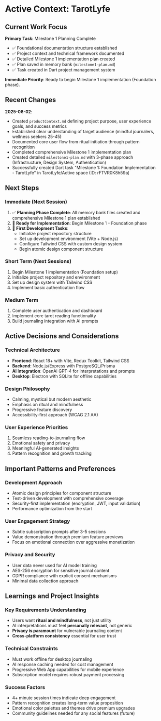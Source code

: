 # Active Context: TarotLyfe

## Current Work Focus

**Primary Task**: Milestone 1 Planning Complete
- ✅ Foundational documentation structure established
- ✅ Project context and technical framework documented
- ✅ Detailed Milestone 1 implementation plan created
- ✅ Plan saved in memory bank (`milestone1-plan.md`)
- ✅ Task created in Dart project management system

**Immediate Priority**: Ready to begin Milestone 1 implementation (Foundation phase).

## Recent Changes

**2025-06-02**: 
- Created `productContext.md` defining project purpose, user experience goals, and success metrics
- Established clear understanding of target audience (mindful journalers, wellness seekers 25-45)
- Documented core user flow from ritual initiation through pattern recognition
- Completed comprehensive Milestone 1 implementation plan
- Created detailed `milestone1-plan.md` with 3-phase approach (Infrastructure, Design System, Authentication)
- Successfully created Dart task "Milestone 1: Foundation Implementation - TarotLyfe" in TarotLyfe/Active space (ID: rFTVR0K8h59a)

## Next Steps

### Immediate (Next Session)
1. ✅ **Planning Phase Complete**: All memory bank files created and comprehensive Milestone 1 plan established
2. 🎯 **Ready for Implementation**: Begin Milestone 1 - Foundation phase
3. 🚀 **First Development Tasks**:
   - Initialize project repository structure
   - Set up development environment (Vite + Node.js)
   - Configure Tailwind CSS with custom design system
   - Begin atomic design component structure

### Short Term (Next Sessions)
1. Begin Milestone 1 implementation (Foundation setup)
2. Initialize project repository and environment
3. Set up design system with Tailwind CSS
4. Implement basic authentication flow

### Medium Term
1. Complete user authentication and dashboard
2. Implement core tarot reading functionality
3. Build journaling integration with AI prompts

## Active Decisions and Considerations

### Technical Architecture
- **Frontend**: React 18+ with Vite, Redux Toolkit, Tailwind CSS
- **Backend**: Node.js/Express with PostgreSQL/Prisma
- **AI Integration**: OpenAI GPT-4 for interpretations and prompts
- **Desktop**: Electron with SQLite for offline capabilities

### Design Philosophy
- Calming, mystical but modern aesthetic
- Emphasis on ritual and mindfulness
- Progressive feature discovery
- Accessibility-first approach (WCAG 2.1 AA)

### User Experience Priorities
1. Seamless reading-to-journaling flow
2. Emotional safety and privacy
3. Meaningful AI-generated insights
4. Pattern recognition and growth tracking

## Important Patterns and Preferences

### Development Approach
- Atomic design principles for component structure
- Test-driven development with comprehensive coverage
- Security-first implementation (encryption, JWT, input validation)
- Performance optimization from the start

### User Engagement Strategy
- Subtle subscription prompts after 3-5 sessions
- Value demonstration through premium feature previews
- Focus on emotional connection over aggressive monetization

### Privacy and Security
- User data never used for AI model training
- AES-256 encryption for sensitive journal content
- GDPR compliance with explicit consent mechanisms
- Minimal data collection approach

## Learnings and Project Insights

### Key Requirements Understanding
- Users want **ritual and mindfulness**, not just utility
- AI interpretations must feel **personally relevant**, not generic
- **Privacy is paramount** for vulnerable journaling content
- **Cross-platform consistency** essential for user trust

### Technical Constraints
- Must work offline for desktop journaling
- AI response caching needed for cost management
- Progressive Web App capabilities for mobile experience
- Subscription model requires robust payment processing

### Success Factors
- 4+ minute session times indicate deep engagement
- Pattern recognition creates long-term value proposition
- Emotional color palettes and themes drive premium upgrades
- Community guidelines needed for any social features (future)
